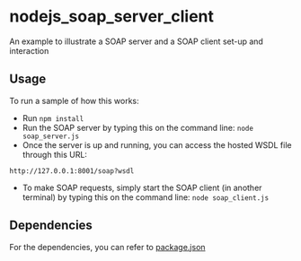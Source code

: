 # nodejs_soap_server_client
An example to illustrate a SOAP server and a SOAP client set-up and interaction

## Usage

To run a sample of how this works:
* Run `npm install`
* Run the SOAP server by typing this on the command line: `node soap_server.js`
* Once the server is up and running, you can access the hosted WSDL file through this URL:
```
http://127.0.0.1:8001/soap?wsdl
```
* To make SOAP requests, simply start the SOAP client (in another terminal) by typing this on the command line: `node soap_client.js`

## Dependencies

For the dependencies, you can refer to [package.json](package.json) 

